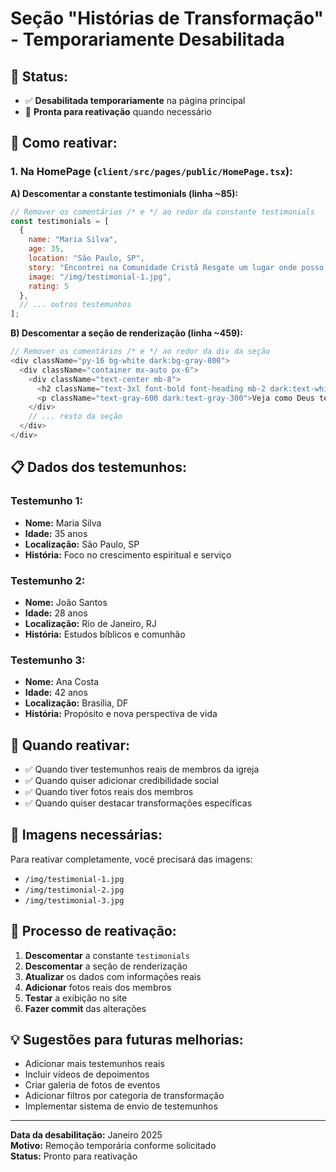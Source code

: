 # Seção "Histórias de Transformação" - Temporariamente Desabilitada

## 📝 **Status:** 
- ✅ **Desabilitada temporariamente** na página principal
- 🔄 **Pronta para reativação** quando necessário

## 🔧 **Como reativar:**

### **1. Na HomePage (`client/src/pages/public/HomePage.tsx`):**

**A) Descomentar a constante testimonials (linha ~85):**
```javascript
// Remover os comentários /* e */ ao redor da constante testimonials
const testimonials = [
  {
    name: "Maria Silva",
    age: 35,
    location: "São Paulo, SP",
    story: "Encontrei na Comunidade Cristã Resgate um lugar onde posso crescer espiritualmente e servir ao próximo. A mensagem de esperança transformou minha vida completamente.",
    image: "/img/testimonial-1.jpg",
    rating: 5
  },
  // ... outros testemunhos
];
```

**B) Descomentar a seção de renderização (linha ~459):**
```javascript
// Remover os comentários /* e */ ao redor da div da seção
<div className="py-16 bg-white dark:bg-gray-800">
  <div className="container mx-auto px-6">
    <div className="text-center mb-8">
      <h2 className="text-3xl font-bold font-heading mb-2 dark:text-white">Histórias de Transformação</h2>
      <p className="text-gray-600 dark:text-gray-300">Veja como Deus tem transformado vidas em nossa comunidade</p>
    </div>
    // ... resto da seção
  </div>
</div>
```

## 📋 **Dados dos testemunhos:**

### **Testemunho 1:**
- **Nome:** Maria Silva
- **Idade:** 35 anos
- **Localização:** São Paulo, SP
- **História:** Foco no crescimento espiritual e serviço

### **Testemunho 2:**
- **Nome:** João Santos
- **Idade:** 28 anos
- **Localização:** Rio de Janeiro, RJ
- **História:** Estudos bíblicos e comunhão

### **Testemunho 3:**
- **Nome:** Ana Costa
- **Idade:** 42 anos
- **Localização:** Brasília, DF
- **História:** Propósito e nova perspectiva de vida

## 🎯 **Quando reativar:**

- ✅ Quando tiver testemunhos reais de membros da igreja
- ✅ Quando quiser adicionar credibilidade social
- ✅ Quando tiver fotos reais dos membros
- ✅ Quando quiser destacar transformações específicas

## 📸 **Imagens necessárias:**

Para reativar completamente, você precisará das imagens:
- `/img/testimonial-1.jpg`
- `/img/testimonial-2.jpg`
- `/img/testimonial-3.jpg`

## 🔄 **Processo de reativação:**

1. **Descomentar** a constante `testimonials`
2. **Descomentar** a seção de renderização
3. **Atualizar** os dados com informações reais
4. **Adicionar** fotos reais dos membros
5. **Testar** a exibição no site
6. **Fazer commit** das alterações

## 💡 **Sugestões para futuras melhorias:**

- Adicionar mais testemunhos reais
- Incluir vídeos de depoimentos
- Criar galeria de fotos de eventos
- Adicionar filtros por categoria de transformação
- Implementar sistema de envio de testemunhos

---

**Data da desabilitação:** Janeiro 2025  
**Motivo:** Remoção temporária conforme solicitado  
**Status:** Pronto para reativação
